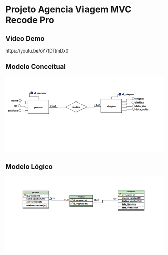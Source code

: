<h1>Projeto Agencia Viagem MVC Recode Pro</h1>

<h2>Video Demo</h2>
https://youtu.be/oY7fDTtmDx0

<h2>Modelo Conceitual</h2>
<img src="Modelagem de Dados/conceitual.PNG"/>


<h2>Modelo Lógico</h2>
<img src="Modelagem de Dados/logico.PNG"/>
